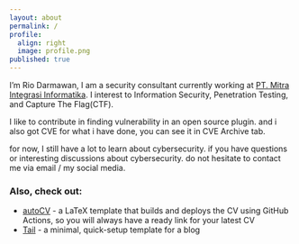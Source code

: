 ```yaml
---
layout: about
permalink: /
profile:
  align: right
  image: profile.png
published: true
---
```


I’m Rio Darmawan, I am a security consultant currently working at [PT. Mitra Integrasi Informatika](https://www.mii.co.id/). I interest to Information Security, Penetration Testing, and Capture The Flag(CTF).

I like to contribute in finding vulnerability in an open source plugin. and i also got CVE for what i have done, you can see it in CVE Archive tab.

for now, I still have a lot to learn about cybersecurity. if you have questions or interesting discussions about cybersecurity. do not hesitate to contact me via email / my social media.

### Also, check out:

- [autoCV](https://github.com/jitinnair1/autocv) - a LaTeX template that builds and deploys the CV using GitHub Actions, so you will always have a ready link for your latest CV
- [Tail](https://github.com/jitinnair1/tail) - a minimal, quick-setup template for a blog
